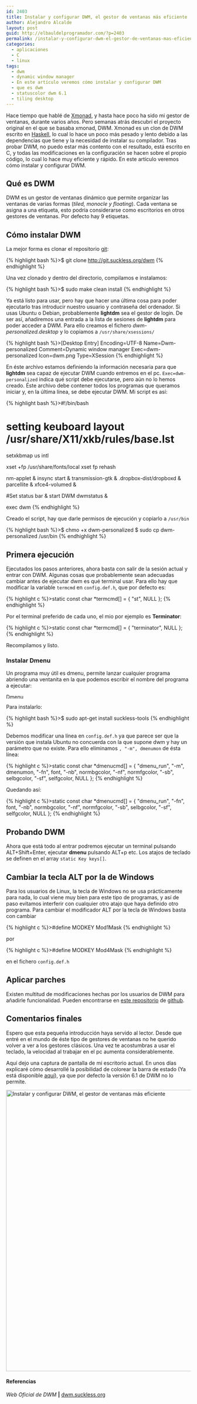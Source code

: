 ```yaml
---
id: 2403
title: Instalar y configurar DWM, el gestor de ventanas más eficiente
author: Alejandro Alcalde
layout: post
guid: http://elbauldelprogramador.com/?p=2403
permalink: /instalar-y-configurar-dwm-el-gestor-de-ventanas-mas-eficiente/
categories:
  - aplicaciones
  - C
  - linux
tags:
  - dwm
  - dynamic window manager
  - En este artículo veremos cómo instalar y configurar DWM
  - que es dwm
  - statuscolor dwm 6.1
  - tiling desktop
---
```

Hace tiempo que hablé de [Xmonad][1], y hasta hace poco ha sido mi gestor de ventanas, durante varios años. Pero semanas atrás descubrí el proyecto original en el que se basaba xmonad, DWM. Xmonad es un clon de DWM escrito en <a href="http://www.haskell.org/haskellwiki/Haskell" title="Web de Haskell" target="_blank">Haskell</a>, lo cual lo hace un poco más pesado y lento debido a las dependencias que tiene y la necesidad de instalar su compilador. Tras probar DWM, no puedo estar más contento con el resultado, está escrito en C, y todas las modificaciones en la configuración se hacen sobre el propio código, lo cual lo hace muy eficiente y rápido. En este artículo veremos cómo instalar y configurar DWM.

<!--more-->

## Qué es DWM

DWM es un gestor de ventanas dinámico que permite organizar las ventanas de varias formas (*tiled, monocle y floating*). Cada ventana se asigna a una etiqueta, esto podría considerarse como escritorios en otros gestores de ventanas. Por defecto hay 9 etiquetas.

## Cómo instalar DWM

La mejor forma es clonar el repositorio [git][2]:

{% highlight bash %}>$ git clone http://git.suckless.org/dwm
{% endhighlight %}

Una vez clonado y dentro del directorio, compilamos e instalamos:

{% highlight bash %}>$ sudo make clean install
{% endhighlight %}

Ya está listo para usar, pero hay que hacer una última cosa para poder ejecutarlo tras introducir nuestro usuario y contraseña del ordenador. Si usas Ubuntu o Debian, probablemente **lightdm** sea el gestor de login. De ser así, añadiremos una entrada a la lista de sesiones de **lightdm** para poder acceder a DWM. Para ello creamos el fichero *dwm-personalized.desktop* y lo copiamos a `/usr/share/xsessions/`

{% highlight bash %}>[Desktop Entry]
Encoding=UTF-8
Name=Dwm-personalized
Comment=Dynamic window manager
Exec=dwm-personalized
Icon=dwm.png
Type=XSession
{% endhighlight %}

En éste archivo estamos definiendo la información necesaria para que **lightdm** sea capaz de ejecutar DWM cuando entremos en el pc. `Exec=dwm-personalized` indica qué script debe ejecutarse, pero aún no lo hemos creado. Éste archivo debe contener todos los programas que queramos iniciar y, en la última línea, se debe ejecutar DWM. Mi script es así:

{% highlight bash %}>#!/bin/bash

# setting keuboard layout /usr/share/X11/xkb/rules/base.lst
setxkbmap us intl

xset +fp /usr/share/fonts/local
xset fp rehash

nm-applet &#038;
insync start &#038;
transmission-gtk &#038;
.dropbox-dist/dropboxd &#038;
parcellite &#038;
xfce4-volumed &#038;

#Set status bar &#038; start DWM
dwmstatus &#038;

exec dwm
{% endhighlight %}

Creado el script, hay que darle permisos de ejecución y copiarlo a `/usr/bin`

{% highlight bash %}>$ chmo +x dwm-personalized
$ sudo cp dwm-personalized /usr/bin
{% endhighlight %}

## Primera ejecución

Ejecutados los pasos anteriores, ahora basta con salir de la sesión actual y entrar con DWM. Algunas cosas que probablemente sean adecuadas cambiar antes de ejecutar dwm es qué terminal usar. Para ello hay que modificar la variable `termcmd` en `config.def.h`, que por defecto es:

{% highlight c %}>static const char *termcmd[]  = { "st", NULL };
{% endhighlight %}

Por el terminal preferido de cada uno, el mio por ejemplo es **Terminator**:

{% highlight c %}>static const char *termcmd[]  = { "terminator", NULL };
{% endhighlight %}

Recompilamos y listo.

### Instalar Dmenu

Un programa muy útil es dmenu, permite lanzar cualquier programa abriendo una ventanita en la que podemos escribir el nombre del programa a ejecutar:

<img src="http://elbauldelprogramador.com/content/uploads/2014/07/dmenu.png" alt="Dmenu" width="478" height="13" class="alignleft size-full wp-image-2405" />

Para instalarlo:

{% highlight bash %}>$ sudo apt-get install suckless-tools
{% endhighlight %}

Debemos modificar una línea en `config.def.h` ya que parece ser que la versión que instala Ubuntu no concuerda con la que supone dwm y hay un parámetro que no existe. Para ello eliminamos `, "-m", dmenumon` de ésta línea:

{% highlight c %}>static const char *dmenucmd[] = { "dmenu_run", "-m", dmenumon, "-fn", font, "-nb", normbgcolor, "-nf", normfgcolor, "-sb", selbgcolor, "-sf", selfgcolor, NULL };
{% endhighlight %}

Quedando así:

{% highlight c %}>static const char *dmenucmd[] = { "dmenu_run", "-fn", font, "-nb", normbgcolor, "-nf", normfgcolor, "-sb", selbgcolor, "-sf", selfgcolor, NULL };
{% endhighlight %}

## Probando DWM

Ahora que está todo al entrar podremos ejecutar un terminal pulsando ALT+Shift+Enter, ejecutar **dmenu** pulsando ALT+p etc. Los atajos de teclado se definen en el array `static Key keys[]`.

## Cambiar la tecla ALT por la de Windows

Para los usuarios de Linux, la tecla de Windows no se usa prácticamente para nada, lo cual viene muy bien para este tipo de programas, y así de paso evitamos interferir con cualquier otro atajo que haya definido otro programa. Para cambiar el modificador ALT por la tecla de Windows basta con cambiar 

{% highlight c %}>#define MODKEY Mod1Mask
{% endhighlight %}

por 

{% highlight c %}>#define MODKEY Mod4Mask
{% endhighlight %}

en el fichero `config.def.h`

## Aplicar parches

Existen multitud de modificaciones hechas por los usuarios de DWM para añadirle funcionalidad. Pueden encontrarse en <a href="https://github.com/jceb/dwm-clean-patches" title="Clean patches" target="_blank">este repositorio</a> de [github][3].

## Comentarios finales

Espero que esta pequeña introducción haya servido al lector. Desde que entré en el mundo de éste tipo de gestores de ventanas no he querido volver a ver a los gestores clásicos. Una vez te acostumbras a usar el teclado, la velocidad al trabajar en el pc aumenta considerablemente.

Aquí dejo una captura de pantalla de mi escritorio actual. En unos días explicaré cómo desarrollé la posibilidad de colorear la barra de estado (Ya está disponible [aquí][4]), ya que por defecto la versión 6.1 de DWM no lo permite.

[<img src="http://elbauldelprogramador.com/content/uploads/2014/07/Instalar-y-configurar-DWM-el-gestor-de-ventanas-más-eficiente1.png" alt="Instalar y configurar DWM, el gestor de ventanas más eficiente" width="1280" height="768" class="aligncenter size-full wp-image-2407" />][5]

#### Referencias

*Web Oficial de DWM* **|** <a href="" target="_blank">dwm.suckless.org</a> 



 [1]: http://elbauldelprogramador.com/configurar-xmonad-con-trayer-y-fondo-de-pantalla-aleatorio/ "Configurar xmonad con trayer y fondo de pantalla aleatorio"
 [2]: http://elbauldelprogramador.com/mini-tutorial-y-chuleta-de-comandos-git/ "Git: Mini Tutorial y chuleta de comandos"
 [3]: http://elbauldelprogramador.com/la-generacion-github-por-que-ahora-todos-estamos-en-el-opensource/ "La generación GitHub: Por qué ahora todos estamos en el opensource"
 [4]: http://elbauldelprogramador.com/statuscolor-dwm-6-1/ "Colorear la barra de estado con Simple StatusColor en DWM 6.1"
 [5]: http://elbauldelprogramador.com/content/uploads/2014/07/Instalar-y-configurar-DWM-el-gestor-de-ventanas-más-eficiente1.png